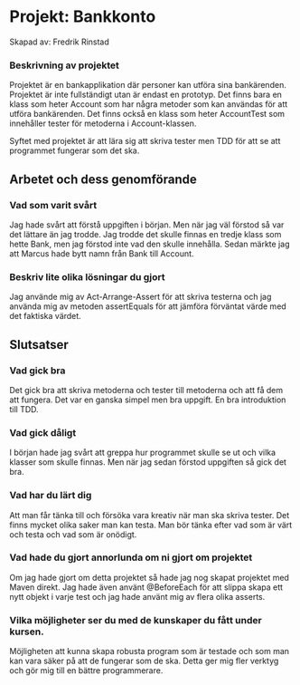 # Projekt: Bankkonto

Skapad av: Fredrik Rinstad

### Beskrivning av projektet

Projektet är en bankapplikation där personer kan utföra sina bankärenden. Projektet är inte fullständigt utan är endast en prototyp. Det finns bara en klass som heter Account som har några metoder som kan användas för att utföra bankärenden.
Det finns också en klass som heter AccountTest som innehåller tester för metoderna i Account-klassen.

Syftet med projektet är att lära sig att skriva tester men TDD för att se att programmet fungerar som det ska.


## Arbetet och dess genomförande

### Vad som varit svårt
Jag hade svårt att förstå uppgiften i början. Men när jag väl förstod så var det lättare än jag trodde.
Jag trodde det skulle finnas en tredje klass som hette Bank, men jag förstod inte vad den skulle innehålla.
Sedan märkte jag att Marcus hade bytt namn från Bank till Account.

### Beskriv lite olika lösningar du gjort
Jag använde mig av Act-Arrange-Assert för att skriva testerna och jag använda mig av metoden assertEquals för att jämföra förväntat värde med det faktiska värdet.


## Slutsatser

### Vad gick bra
Det gick bra att skriva metoderna och tester till metoderna och att få dem att fungera.
Det var en ganska simpel men bra uppgift. En bra introduktion till TDD.

### Vad gick dåligt
I början hade jag svårt att greppa hur programmet skulle se ut och vilka klasser som skulle finnas.
Men när jag sedan förstod uppgiften så gick det bra.

### Vad har du lärt dig
Att man får tänka till och försöka vara kreativ när man ska skriva tester.
Det finns mycket olika saker man kan testa. Man bör tänka efter vad som är värt och testa och vad som är onödigt.

### Vad hade du gjort annorlunda om ni gjort om projektet
Om jag hade gjort om detta projektet så hade jag nog skapat projektet med Maven direkt.
Jag hade även använt @BeforeEach för att slippa skapa ett nytt objekt i varje test och jag hade använt mig av flera olika asserts.

### Vilka möjligheter ser du med de kunskaper du fått under kursen.
Möjligheten att kunna skapa robusta program som är testade och som man kan vara säker på att de fungerar som de ska.
Detta ger mig fler verktyg och gör mig till en bättre programmerare. 

